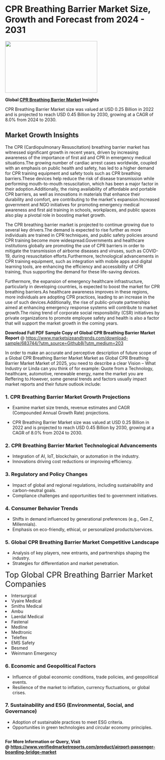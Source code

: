 <H1>CPR Breathing Barrier Market Size, Growth and Forecast from 2024 - 2031</H1><img class="aligncenter size-medium wp-image-584254" src="https://thirdeyenews.in/wp-content/uploads/2024/09/Global-Market-Research-300x168.jpeg" alt="" width="300" height="168" /><p><strong>Global&nbsp;<a href="https://www.marketsizeandtrends.com/download-sample/683744/?utm_source=Github8j?utm_medium=203">CPR Breathing Barrier Market</a> Insights</strong></p><p>CPR Breathing Barrier Market size was valued at USD 0.25 Billion in 2022 and is projected to reach USD 0.45 Billion by 2030, growing at a CAGR of 8.0% from 2024 to 2030.</p><p><h2>Market Growth Insights</h2> <p>The CPR (Cardiopulmonary Resuscitation) breathing barrier market has witnessed significant growth in recent years, driven by increasing awareness of the importance of first aid and CPR in emergency medical situations.The growing number of cardiac arrest cases worldwide, coupled with an emphasis on public health and safety, has led to a higher demand for CPR training equipment and safety tools such as CPR breathing barriers.These devices help reduce the risk of disease transmission while performing mouth-to-mouth resuscitation, which has been a major factor in their adoption.Additionally, the rising availability of affordable and portable CPR barriers, as well as innovations in materials that enhance their durability and comfort, are contributing to the market's expansion.Increased government and NGO initiatives for promoting emergency medical awareness and first aid training in schools, workplaces, and public spaces also play a pivotal role in boosting market growth.</p> <p>The CPR breathing barrier market is projected to continue growing due to several key drivers.The demand is expected to rise further as more individuals are trained in CPR techniques, and public safety policies around CPR training become more widespread.Governments and healthcare institutions globally are promoting the use of CPR barriers in order to mitigate the transmission of airborne diseases and viruses, such as COVID-19, during resuscitation efforts.Furthermore, technological advancements in CPR training equipment, such as integration with mobile apps and digital learning tools, are enhancing the efficiency and accessibility of CPR training, thus supporting the demand for these life-saving devices.</p> <p>Furthermore, the expansion of emergency healthcare infrastructure, particularly in developing countries, is expected to boost the market for CPR breathing barriers.As healthcare awareness improves in these regions, more individuals are adopting CPR practices, leading to an increase in the use of such devices.Additionally, the rise of public-private partnerships aimed at enhancing emergency response systems will contribute to market growth.The rising trend of corporate social responsibility (CSR) initiatives by private organizations to promote employee safety and health is also a factor that will support the market growth in the coming years.</p> <p><span class=""><strong>Download Full PDF Sample Copy of Global CPR Breathing Barrier Market Report</strong> @ <a href="https://www.marketsizeandtrends.com/download-sample/683744/?utm_source=Github8j?utm_medium=203" target="_blank">https://www.marketsizeandtrends.com/download-sample/683744/?utm_source=Github8j?utm_medium=203</a></span></p><p>In order to make an accurate and perceptive description of future scope of a Global&nbsp;CPR Breathing Barrier Market Market as Global&nbsp;CPR Breathing Barrier Market Market of 2025, you need to describe a clear Vision &ndash; What Industry or Linda can you think of for example: Quote from a Technology, healthcare, automotive, renewable energy, name the market you are Reffering to.However, some general trends and factors usually impact market reports and their future outlook include:</p><h3>1.&nbsp;<strong>CPR Breathing Barrier Market Growth Projections</strong></h3><ul><li>Examine market size trends, revenue estimates and CAGR (Compounded Annual Growth Rate) projections.</li><li><p>CPR Breathing Barrier Market size was valued at USD 0.25 Billion in 2022 and is projected to reach USD 0.45 Billion by 2030, growing at a CAGR of 8.0% from 2024 to 2030.</p></li></ul><h3>2.&nbsp;<strong>CPR Breathing Barrier Market Technological Advancements</strong></h3><ul><li>Integration of AI, IoT, blockchain, or automation in the industry.</li><li>Innovations driving cost reductions or improving efficiency.</li></ul><h3>3.&nbsp;<strong>Regulatory and Policy Changes</strong></h3><ul><li>Impact of global and regional regulations, including sustainability and carbon-neutral goals.</li><li>Compliance challenges and opportunities tied to government initiatives.</li></ul><h3>4.&nbsp;<strong>Consumer Behavior Trends</strong></h3><ul><li>Shifts in demand influenced by generational preferences (e.g., Gen Z, Millennials).</li><li>Emphasis on eco-friendly, ethical, or personalized products/services.</li></ul><h3>5.&nbsp;<strong>Global CPR Breathing Barrier Market Competitive Landscape</strong></h3><ul><li>Analysis of key players, new entrants, and partnerships shaping the industry.</li><li>Strategies for differentiation and market penetration.</li></ul><p data-pm-slice="1 1 []"><span style="color: inherit; font-family: inherit; font-size: 25px;">Top Global CPR Breathing Barrier Market Companies</span></p><div class="" data-test-id=""><p><li>Intersurgical</li><li> Vyaire Medical</li><li> Smiths Medical</li><li> Ambu</li><li> Laerdal Medical</li><li> Fastenal</li><li> Medline</li><li> Medtronic</li><li> Teleflex</li><li> EMS Safety</li><li> Besmed</li><li> Weinmann Emergency</li></p></div><h3>6.&nbsp;<strong>Economic and Geopolitical Factors</strong></h3><ul><li>Influence of global economic conditions, trade policies, and geopolitical events.</li><li>Resilience of the market to inflation, currency fluctuations, or global crises.</li></ul><h3>7.&nbsp;<strong>Sustainability and ESG (Environmental, Social, and Governance)</strong></h3><ul><li>Adoption of sustainable practices to meet ESG criteria.</li><li>Opportunities in green technologies and circular economy principles.</li></ul><h2><strong style="font-size: 14px;">For More Information or Query, Visit @&nbsp;</strong><a style="background-color: #ffffff; font-size: 14px;" href="https://www.marketsizeandtrends.com/report/cpr-breathing-barrier-market/" target="_blank">https://www.verifiedmarketreports.com/product/airport-passenger-boarding-bridge-market</a></h2>